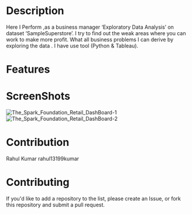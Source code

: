 # Description
 Here I Perform ,as a business manager ‘Exploratory Data Analysis’ on dataset ‘SampleSuperstore’. I try to find out the weak areas where you can work to make more profit.  What all business problems I can derive by exploring the data .
I have use tool (Python & Tableau).


# Features 

 
# ScreenShots

![The_Spark_Foundation_Retail_DashBoard-1](https://user-images.githubusercontent.com/55308841/117569004-0b617a80-b0e1-11eb-9d58-d9effc3d0472.png)
![The_Spark_Foundation_Retail_DashBoard-2](https://user-images.githubusercontent.com/55308841/117569005-0c92a780-b0e1-11eb-9130-4b1bfbb42f85.png)

# Contribution 

 Rahul Kumar
  rahul13199kumar


# Contributing

  If you'd like to add a repository to the list, please create an Issue, or fork this repository and submit a pull request.
